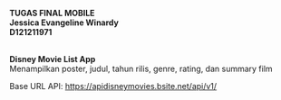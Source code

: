 **TUGAS FINAL MOBILE** <br>
**Jessica Evangeline Winardy** <br>
**D121211971**<br> <br>

**Disney Movie List App**<br>
Menampilkan poster, judul, tahun rilis, genre, rating, dan summary film <br>

Base URL API: https://apidisneymovies.bsite.net/api/v1/

